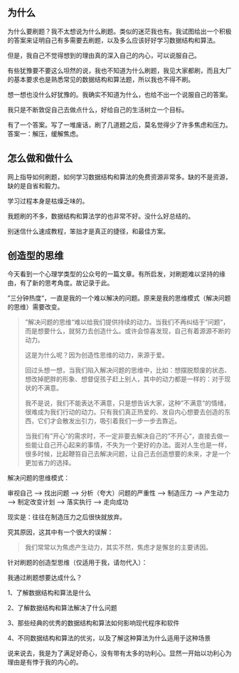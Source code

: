 ## 为什么

为什么要刷题？我不太想说为什么刷题。类似的迷茫我也有。我试图给出一个积极的答案来证明自己有多需要去刷题，以及多么应该好好学习数据结构和算法。

但是，我自己不觉得想到的理由真的深入自己的内心，可以说服自己。

有些犹豫要不要这么坦然的说，我也不知道为什么刷题，我见大家都刷，而且大厂的基本要求也是熟悉常见的数据结构和算法题，所以我也不得不刷。

想一想也没什么好犹豫的。我确实不知道为什么，也给不出一个说服自己的答案。

我只是不断敦促自己去做点什么，好给自己的生活树立一个目标。

有了一个答案。写了一堆废话，刷了几道题之后，莫名觉得少了许多焦虑和压力。答案一：解压，缓解焦虑。

## 怎么做和做什么

网上指导如何刷题，如何学习数据结构和算法的免费资源非常多。缺的不是资源，缺的是自省和毅力。

学习过程本身是枯燥乏味的。

我题刷的不多，数据结构和算法学的也非常不好。没什么好总结的。

别迷信什么速成教程，笨拙才是真正的捷径，和最佳方案。

## 创造型的思维

今天看到一个心理学类型的公众号的一篇文章。有所启发，对刷题难以坚持的缘由，有了新的思考角度。故记录于此。

”三分钟热度“，一直是我的一个难以解决的问题。原来是我的思维模式（解决问题的思维）需要改变。

> ”解决问题的思维“难以给我们提供持续的动力。当我们不再纠结于”问题“，而是想要什么，就努力去创造什么。或许会惊喜发现，自己有着源源不断的动力。
>
> 这是为什么呢？因为创造性思维的动力，来源于爱。
>
> 回过头想一想，当我们陷入解决问题的思维中，比如：想摆脱颓废的状态、想改掉肥胖的形象、想督促孩子赶上别人，其中的动力都是一样的：对于现状的不满意。
>
> 我不是说，我们不能表达不满意，只是想告诉大家，这种”不满意“的情绪，很难成为我们行动的动力。只有我们真正热爱的、发自内心想要去创造的东西，它们才会散发出引力，吸引着我们一步一步去靠近。
>
> 当我们有”开心“的需求时，不一定非要去解决自己的”不开心“，直接去做一些能让自己开心起来的事情，不失为一个更好的办法。面对人生也是一样，很多时候，比起鞭笞自己去解决问题，让自己去创造想要的未来，才是一个更加省力的选择。

解决问题的思维模式：

审视自己 —> 找出问题  —> 分析（夸大）问题的严重性 —> 制造压力 —> 产生动力 —> 制定改变计划 —> 落实执行 —> 走向成功

现实是：往往在制造压力之后很快就放弃。

究其原因，这其中有一个很大的误解：

> 我们常常以为焦虑产生动力，其实不然，焦虑才是懈怠的主要诱因。

针对刷题的创造型思维（仅适用于我，请勿代入）：

我通过刷题想要达成什么？

1、了解数据结构和算法是什么

2、了解数据结构和算法解决了什么问题

3、那些经典的优秀的数据结构和算法如何影响现代程序和软件

4、不同数据结构和算法的优劣，以及了解这种算法为什么适用于这种场景



说来说去，我是为了满足好奇心，没有带有太多的功利心。显然一开始以功利心为理由是有悖于我的内心的。